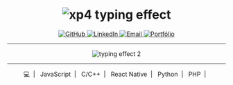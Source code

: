 <h1 align="center">
  <img src="https://readme-typing-svg.demolab.com/?font=Fira+Code&weight=700&size=60&duration=3000&pause=1000&color=36BCF7&center=true&vCenter=true&width=450&height=80&lines=xp4+%F0%9F%94%A5+%7C+XP4+Code+%7C+%F0%9F%9A%80" alt="xp4 typing effect" />
</h1>

<p align="center">
  <a href="https://github.com/xp4" target="_blank">
    <img src="https://img.shields.io/badge/GitHub-000000?style=for-the-badge&logo=github&logoColor=white" alt="GitHub" />
  </a>
  <a href="https://linkedin.com/in/xp4" target="_blank">
    <img src="https://img.shields.io/badge/LinkedIn-0077B5?style=for-the-badge&logo=linkedin&logoColor=white" alt="LinkedIn" />
  </a>
  <a href="mailto:manueldamiao424@gmail.com" target="_blank">
    <img src="https://img.shields.io/badge/Email-D14836?style=for-the-badge&logo=gmail&logoColor=white" alt="Email" />
  </a>
  <a href="https://xp4.dev" target="_blank">
    <img src="https://img.shields.io/badge/Portfólio-000000?style=for-the-badge&logo=firefox&logoColor=white" alt="Portfólio" />
  </a>
</p>

---

<p align="center">
  <img src="https://readme-typing-svg.demolab.com/?font=Fira+Code&weight=500&size=28&duration=4000&pause=800&color=00ff99&center=true&vCenter=true&width=600&height=50&lines=Transformando+bugs+em+features+%F0%9F%92%BB;Dominando+o+universo+do+código+%F0%9F%8C%8C;XP4+-+onde+tecnologia+encontra+criatividade" alt="typing effect 2" />
</p>

---

<p align="center">
  💻 &nbsp;| &nbsp; JavaScript &nbsp;| &nbsp; C/C++ &nbsp;| &nbsp; React Native &nbsp;| &nbsp; Python &nbsp;| &nbsp; PHP &nbsp;| &nbsp;  
</p>
